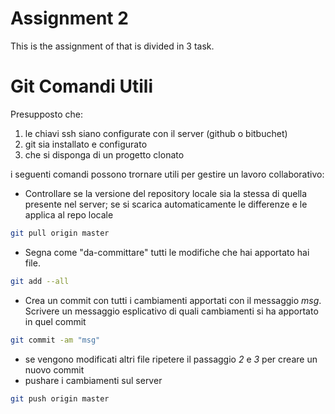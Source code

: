 # Assignment 2
This is the assignment of that is divided in 3 task.

# Git Comandi Utili
Presupposto che:

1. le chiavi ssh siano configurate con il server (github o bitbuchet)
2. git sia installato e configurato
3. che si disponga di un progetto clonato

i seguenti comandi possono trornare utili per gestire un lavoro collaborativo:

- Controllare se la versione del repository locale sia la stessa di quella presente nel server; se si scarica automaticamente le differenze e le applica al repo locale
```bash
git pull origin master 
``` 
- Segna come "da-committare" tutti le modifiche che hai apportato hai file.
```bash
git add --all
```
- Crea un commit con tutti i cambiamenti apportati con il messaggio *msg*. Scrivere un messaggio esplicativo di quali cambiamenti si ha apportato in quel commit
```bash
git commit -am "msg"
```
- se vengono modificati altri file ripetere il passaggio *2* e *3* per creare un nuovo commit
- pushare i cambiamenti sul server
```bash
git push origin master
```

